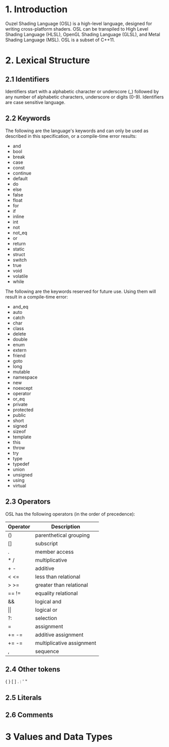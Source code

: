 # 1. Introduction
Ouzel Shading Language (OSL) is a high-level language, designed for writing cross-platform shaders. OSL can be transpiled to High Level Shading Language (HLSL), OpenGL Shading Language (GLSL), and Metal Shading Language (MSL). OSL is a subset of C++11.

# 2. Lexical Structure

## 2.1 Identifiers

Identifiers start with a alphabetic character or underscore (_) followed by any number of alphabetic characters, underscore or digits (0-9). Identifiers are case sensitive language.

## 2.2 Keywords

The following are the language's keywords and can only be used as described in this specification, or a compile-time error results:

* and
* bool
* break
* case
* const
* continue
* default
* do
* else
* false
* float
* for
* if
* inline
* int
* not
* not_eq
* or
* return
* static
* struct
* switch
* true
* void
* volatile
* while

The following are the keywords reserved for future use. Using them will result in a compile-time error:

* and_eq
* auto
* catch
* char
* class
* delete
* double
* enum
* extern
* friend
* goto
* long
* mutable
* namespace
* new
* noexcept
* operator
* or_eq
* private
* protected
* public
* short
* signed
* sizeof
* template
* this
* throw
* try
* type
* typedef
* union
* unsigned
* using
* virtual

## 2.3 Operators

OSL has the following operators (in the order of precedence):

| Operator | Description |
|----------|-------------|
| () | parenthetical grouping |
| [] | subscript |
| . | member access |
| \* / | multiplicative |
| \+ \- | additive |
| < <= | less than relational |
| > >= | greater than relational |
| == != | equality relational |
| && | logical and |
| \|\| | logical or |
| ?: | selection |
| = | assignment |
| += -= | additive assignment |
| += -= | multiplicative assignment |
| , | sequence |

## 2.4 Other tokens

{ } [ ] . : \' \"

## 2.5 Literals

## 2.6 Comments

# 3 Values and Data Types